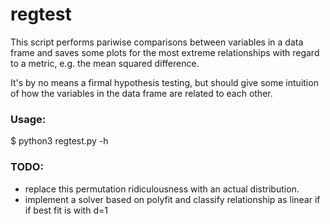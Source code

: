 # regtest

This script performs pariwise comparisons between variables in a data frame
and saves some plots for the most extreme relationships with regard to a
metric, e.g. the mean squared difference.

It's by no means a firmal hypothesis testing, but should give some intuition of how the variables
in the data frame are related to each other.

### Usage:
$ python3 regtest.py -h

### TODO:
- replace this permutation ridiculousness with an actual distribution.
- implement a solver based on polyfit and classify relationship as linear if
if best fit is with d=1
